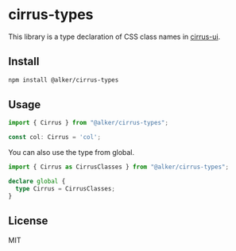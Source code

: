 # cirrus-types

This library is a type declaration of CSS class names in [cirrus-ui](https://github.com/Spiderpig86/Cirrus).


## Install

```bash
npm install @alker/cirrus-types
```

## Usage

```ts
import { Cirrus } from "@alker/cirrus-types";

const col: Cirrus = 'col';
```

You can also use the type from global.

```ts
import { Cirrus as CirrusClasses } from "@alker/cirrus-types";

declare global {
  type Cirrus = CirrusClasses;
}
```

## License
MIT
